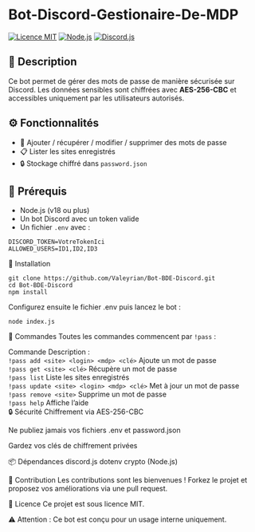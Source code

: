 # Bot-Discord-Gestionaire-De-MDP

[![Licence MIT](https://img.shields.io/badge/Licence-ISC-blue.svg)](LICENSE)
[![Node.js](https://img.shields.io/badge/Node.js-v18%2B-brightgreen)](https://nodejs.org/)
[![Discord.js](https://img.shields.io/badge/discord.js-v14+-blueviolet)](https://discord.js.org/)


## 📝 Description

Ce bot permet de gérer des mots de passe de manière sécurisée sur Discord. Les données sensibles sont chiffrées avec **AES-256-CBC** et accessibles uniquement par les utilisateurs autorisés.

## ⚙️ Fonctionnalités

- 🔐 Ajouter / récupérer / modifier / supprimer des mots de passe
- 📋 Lister les sites enregistrés
- 🔒 Stockage chiffré dans `password.json`

## 🧰 Prérequis

- Node.js (v18 ou plus)
- Un bot Discord avec un token valide
- Un fichier `.env` avec :

```env
DISCORD_TOKEN=VotreTokenIci
ALLOWED_USERS=ID1,ID2,ID3
```
🚀 Installation
```
git clone https://github.com/Valeyrian/Bot-BDE-Discord.git
cd Bot-BDE-Discord
npm install
```
Configurez ensuite le fichier .env puis lancez le bot :

```
node index.js
```
💬 Commandes
Toutes les commandes commencent par ```!pass``` :

Commande	Description :  
```!pass add <site> <login> <mdp> <clé>```	Ajoute un mot de passe  
```!pass get <site> <clé>```	Récupère un mot de passe  
```!pass list```	Liste les sites enregistrés  
```!pass update <site> <login> <mdp> <clé>```	Met à jour un mot de passe  
```!pass remove <site>```	Supprime un mot de passe  
```!pass help```	Affiche l’aide  
🔒 Sécurité
Chiffrement via AES-256-CBC

Ne publiez jamais vos fichiers .env et password.json

Gardez vos clés de chiffrement privées

📦 Dépendances
discord.js
dotenv
crypto (Node.js)

🤝 Contribution
Les contributions sont les bienvenues ! Forkez le projet et proposez vos améliorations via une pull request.

📜 Licence
Ce projet est sous licence MIT.

⚠️ Attention : Ce bot est conçu pour un usage interne uniquement.
